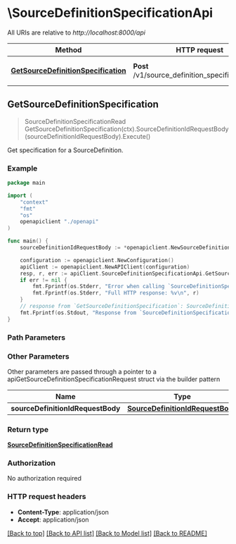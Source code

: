 # \SourceDefinitionSpecificationApi

All URIs are relative to *http://localhost:8000/api*

Method | HTTP request | Description
------------- | ------------- | -------------
[**GetSourceDefinitionSpecification**](SourceDefinitionSpecificationApi.md#GetSourceDefinitionSpecification) | **Post** /v1/source_definition_specifications/get | Get specification for a SourceDefinition.



## GetSourceDefinitionSpecification

> SourceDefinitionSpecificationRead GetSourceDefinitionSpecification(ctx).SourceDefinitionIdRequestBody(sourceDefinitionIdRequestBody).Execute()

Get specification for a SourceDefinition.

### Example

```go
package main

import (
    "context"
    "fmt"
    "os"
    openapiclient "./openapi"
)

func main() {
    sourceDefinitionIdRequestBody := *openapiclient.NewSourceDefinitionIdRequestBody("SourceDefinitionId_example") // SourceDefinitionIdRequestBody | 

    configuration := openapiclient.NewConfiguration()
    apiClient := openapiclient.NewAPIClient(configuration)
    resp, r, err := apiClient.SourceDefinitionSpecificationApi.GetSourceDefinitionSpecification(context.Background()).SourceDefinitionIdRequestBody(sourceDefinitionIdRequestBody).Execute()
    if err != nil {
        fmt.Fprintf(os.Stderr, "Error when calling `SourceDefinitionSpecificationApi.GetSourceDefinitionSpecification``: %v\n", err)
        fmt.Fprintf(os.Stderr, "Full HTTP response: %v\n", r)
    }
    // response from `GetSourceDefinitionSpecification`: SourceDefinitionSpecificationRead
    fmt.Fprintf(os.Stdout, "Response from `SourceDefinitionSpecificationApi.GetSourceDefinitionSpecification`: %v\n", resp)
}
```

### Path Parameters



### Other Parameters

Other parameters are passed through a pointer to a apiGetSourceDefinitionSpecificationRequest struct via the builder pattern


Name | Type | Description  | Notes
------------- | ------------- | ------------- | -------------
 **sourceDefinitionIdRequestBody** | [**SourceDefinitionIdRequestBody**](SourceDefinitionIdRequestBody.md) |  | 

### Return type

[**SourceDefinitionSpecificationRead**](SourceDefinitionSpecificationRead.md)

### Authorization

No authorization required

### HTTP request headers

- **Content-Type**: application/json
- **Accept**: application/json

[[Back to top]](#) [[Back to API list]](../README.md#documentation-for-api-endpoints)
[[Back to Model list]](../README.md#documentation-for-models)
[[Back to README]](../README.md)

